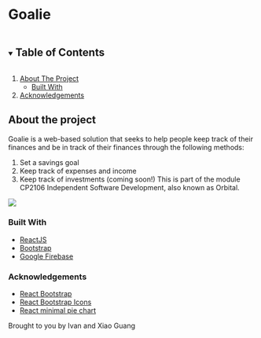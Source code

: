 # Goalie

<details open="open">
  <summary><h2 style="display: inline-block">Table of Contents</h2></summary>
  <ol>
    <li>
      <a href="#about-the-project">About The Project</a>
      <ul>
        <li><a href="#built-with">Built With</a></li>
      </ul>
    </li>
    <li><a href="#acknowledgements">Acknowledgements</a></li>
  </ol>
</details>

## About the project

Goalie is a web-based solution that seeks to help people keep track of their finances and be in track of their finances through the following methods: 
1. Set a savings goal
2. Keep track of expenses and income 
3. Keep track of investments (coming soon!)
This is part of the module CP2106 Independent Software Development, also known as Orbital. 

![](public/resources/poster2.png)


### Built With
* [ReactJS](https://reactjs.org/)
* [Bootstrap](https://getbootstrap.com)
* [Google Firebase](https://firebase.google.com/)

### Acknowledgements 
* [React Bootstrap](https://react-bootstrap.github.io/)
* [React Bootstrap Icons](https://www.npmjs.com/package/react-bootstrap-icons)
* [React minimal pie chart](https://www.npmjs.com/package/react-minimal-pie-chart)


Brought to you by Ivan and Xiao Guang 


